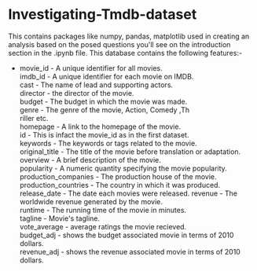 # Investigating-Tmdb-dataset
This contains packages like numpy, pandas, matplotlib used in creating an analysis based on the posed questions you'll see on the introduction section in the .ipynb file. 
This database contains the following features:-<br>

<ul>
<li>
movie_id - A unique identifier for all movies.<br>
imdb_id - A unique identifier for each movie on IMDB.<br>
cast - The name of lead and supporting actors.<br>
director - the director of the movie.<br>
budget - The budget in which the movie was made.<br>
genre - The genre of the movie, Action, Comedy ,Th<br>riller etc.<br>
homepage - A link to the homepage of the movie.<br>
id - This is infact the movie_id as in the first dataset.<br>
keywords - The keywords or tags related to the movie.<br>
original_title - The title of the movie before translation or adaptation.<br>
overview - A brief description of the movie.<br>
popularity - A numeric quantity specifying the movie popularity.<br>
production_companies - The production house of the movie.<br>
production_countries - The country in which it was produced.<br>
release_date - The date each movies were released.
revenue - The worldwide revenue generated by the movie.<br>
runtime - The running time of the movie in minutes.<br>
tagline - Movie's tagline.<br>
vote_average - average ratings the movie recieved.<br>
budget_adj - shows the budget associated movie in terms of 2010 dollars.<br>
revenue_adj - shows the revenue associated movie in terms of 2010 dollars.<br></li>
